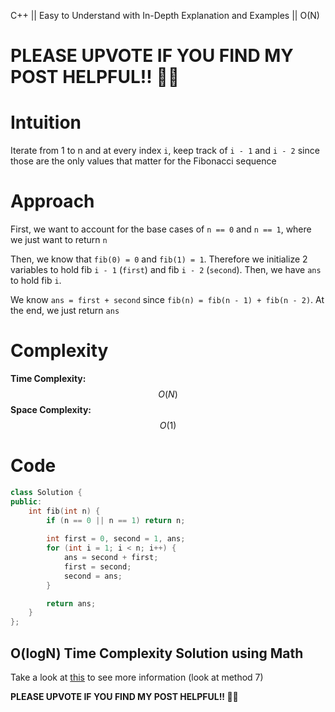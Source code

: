 C++ || Easy to Understand with In-Depth Explanation and Examples || O(N)

# PLEASE UPVOTE IF YOU FIND MY POST HELPFUL!! 🥺😁

# Intuition

Iterate from 1 to n and at every index `i`, keep track of `i - 1` and `i - 2` since those are the only values that matter for the Fibonacci sequence

# Approach

First, we want to account for the base cases of `n == 0` and `n == 1`, where we just want to return `n`

Then, we know that `fib(0) = 0` and `fib(1) = 1`. Therefore we initialize 2 variables to hold fib `i - 1` (`first`) and fib `i - 2` (`second`). Then, we have `ans` to hold fib `i`.

We know `ans = first + second` since `fib(n) = fib(n - 1) + fib(n - 2)`. At the end, we just return `ans`

# Complexity

**Time Complexity:** $$O(N)$$
**Space Complexity:** $$O(1)$$

# Code

```c++
class Solution {
public:
    int fib(int n) {
        if (n == 0 || n == 1) return n;
        
        int first = 0, second = 1, ans;
        for (int i = 1; i < n; i++) {
            ans = second + first;
            first = second;
            second = ans;
        }

        return ans;
    }
};
```

## O(logN) Time Complexity Solution using Math

Take a look at [this](https://www.geeksforgeeks.org/program-for-nth-fibonacci-number/) to see more information (look at method 7)

**PLEASE UPVOTE IF YOU FIND MY POST HELPFUL!! 🥺😁**